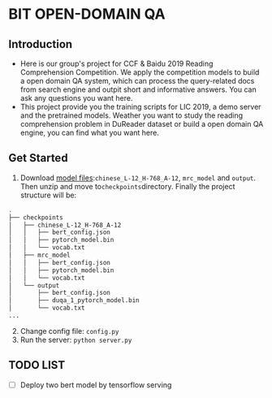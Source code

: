 # BIT OPEN-DOMAIN QA

## Introduction
* Here is our group's project for CCF & Baidu 2019 Reading Comprehension Competition. We apply the competition models to build a open domain QA system, which can process the query-related docs from search engine and outpit short and informative answers. You can ask any questions you want here. 
* This project provide you the training scripts for LIC 2019, a demo server and the pretrained models. Weather you want to study the reading comprehension problem in DuReader dataset or build a open domain QA engine, you can find what you want here.


## Get Started
1. Download [model files](https://drive.google.com/open?id=1eX_hZlSdPsdXeYD1MdtFQIbo7BMeHA1g):`chinese_L-12_H-768_A-12`, `mrc_model` and `output`. Then unzip and move to`checkpoints`directory. Finally the project structure will be:
```bash
.
├── checkpoints
│   ├── chinese_L-12_H-768_A-12
│   │   ├── bert_config.json
│   │   ├── pytorch_model.bin
│   │   └── vocab.txt
│   ├── mrc_model
│   │   ├── bert_config.json
│   │   ├── pytorch_model.bin
│   │   └── vocab.txt
│   └── output
│       ├── bert_config.json
│       ├── duqa_1_pytorch_model.bin
│       └── vocab.txt
...
```
2. Change config file: `config.py`
3. Run the server: `python server.py`

## TODO LIST
- [ ] Deploy two bert model by tensorflow serving